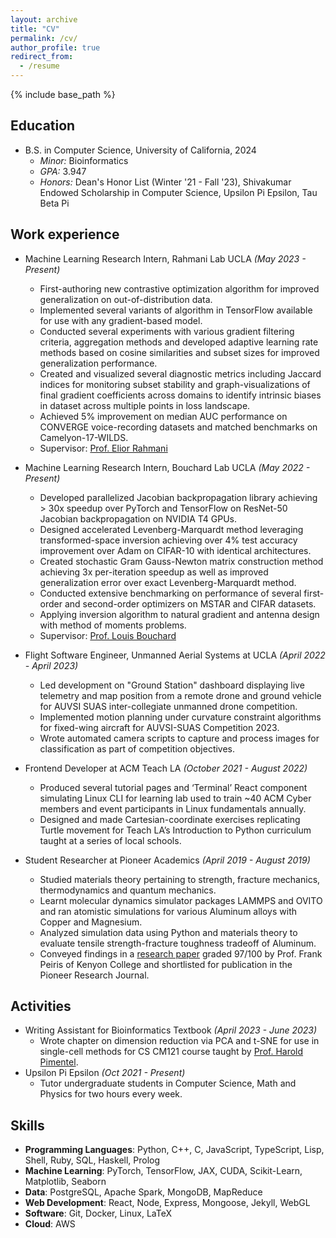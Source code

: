 ```yaml
---
layout: archive
title: "CV"
permalink: /cv/
author_profile: true
redirect_from:
  - /resume
---
```


{% include base_path %}

Education
---------
* B.S. in Computer Science, University of California, 2024
    * _Minor:_ Bioinformatics
    * _GPA:_ 3.947
    * _Honors:_ Dean's Honor List (Winter '21 - Fall '23), Shivakumar Endowed Scholarship in Computer Science, Upsilon Pi Epsilon, Tau Beta Pi

Work experience
---------------
* Machine Learning Research Intern, Rahmani Lab UCLA _(May 2023 - Present)_
    * First-authoring new contrastive optimization algorithm for improved generalization on out-of-distribution data.
    * Implemented several variants of algorithm in TensorFlow available for use with any gradient-based model.
    * Conducted several experiments with various gradient filtering criteria, aggregation methods and developed adaptive learning rate methods based on cosine similarities and subset sizes for improved generalization performance.
    * Created and visualized several diagnostic metrics including Jaccard indices for monitoring subset stability and graph-visualizations of final gradient coefficients across domains to identify intrinsic biases in dataset across multiple points in loss landscape.
    * Achieved 5% improvement on median AUC performance on CONVERGE voice-recording datasets and matched benchmarks on Camelyon-17-WILDS.
    * Supervisor: [Prof. Elior Rahmani](https://eliorrahmani.com/home.html)

* Machine Learning Research Intern, Bouchard Lab UCLA _(May 2022 - Present)_
    * Developed parallelized Jacobian backpropagation library achieving > 30x speedup over PyTorch and TensorFlow on ResNet-50 Jacobian backpropagation on NVIDIA T4 GPUs.
    * Designed accelerated Levenberg-Marquardt method leveraging transformed-space inversion achieving over 4% test accuracy improvement over Adam on CIFAR-10 with identical architectures.
    * Created stochastic Gram Gauss-Newton matrix construction method achieving 3x per-iteration speedup as well as improved generalization error over exact Levenberg-Marquardt method.
    * Conducted extensive benchmarking on performance of several first-order and second-order optimizers on MSTAR and CIFAR datasets.
    * Applying inversion algorithm to natural gradient and antenna design with method of moments problems.
    * Supervisor: [Prof. Louis Bouchard](https://www.chemistry.ucla.edu/directory/bouchard-louis-s/)

* Flight Software Engineer, Unmanned Aerial Systems at UCLA _(April 2022 - April 2023)_
    * Led development on "Ground Station" dashboard displaying live telemetry and map position from a remote drone and ground vehicle for AUVSI SUAS inter-collegiate unmanned drone competition.
    * Implemented motion planning under curvature constraint algorithms for fixed-wing aircraft for AUVSI-SUAS Competition 2023.
    * Wrote automated camera scripts to capture and process images for classification as part of competition objectives.

* Frontend Developer at ACM Teach LA _(October 2021 - August 2022)_
    * Produced several tutorial pages and ‘Terminal’ React component simulating Linux CLI for learning lab used to train ~40 ACM Cyber members and event participants in Linux fundamentals annually.
    * Designed and made Cartesian-coordinate exercises replicating Turtle movement for Teach LA’s Introduction to Python curriculum taught at a series of local schools.

* Student Researcher at Pioneer Academics _(April 2019 - August 2019)_
    * Studied materials theory pertaining to strength, fracture mechanics, thermodynamics and quantum mechanics.
    * Learnt molecular dynamics simulator packages LAMMPS and OVITO and ran atomistic simulations for various Aluminum alloys with Copper and Magnesium.
    * Analyzed simulation data using Python and materials theory to evaluate tensile strength-fracture toughness tradeoff of Aluminum.
    * Conveyed findings in a [research paper](https://arushram.github.io/files/PioneerAcademicsPaper.pdf) graded 97/100 by Prof. Frank Peiris of Kenyon College and shortlisted for publication in the Pioneer Research Journal.


Activities
----------
* Writing Assistant for Bioinformatics Textbook _(April 2023 - June 2023)_
  * Wrote chapter on dimension reduction via PCA and t-SNE for use in single-cell methods for CS CM121 course taught by [Prof. Harold Pimentel](https://pimentellab.com/authors/harold_pimentel/).
* Upsilon Pi Epsilon _(Oct 2021 - Present)_
  * Tutor undergraduate students in Computer Science, Math and Physics for two hours every week.
  
Skills
------
* __Programming Languages__: Python, C++, C, JavaScript, TypeScript, Lisp, Shell, Ruby, SQL, Haskell, Prolog
* __Machine Learning__: PyTorch, TensorFlow, JAX, CUDA, Scikit-Learn, Matplotlib, Seaborn
* __Data__: PostgreSQL, Apache Spark, MongoDB, MapReduce
* __Web Development__: React, Node, Express, Mongoose, Jekyll, WebGL
* __Software__: Git, Docker, Linux, LaTeX
* __Cloud__: AWS

<!-- Publications
======
  <ul>{% for post in site.publications %}
    {% include archive-single-cv.html %}
  {% endfor %}</ul> -->
<!--   
Teaching
======
  <ul>{% for post in site.teaching %}
    {% include archive-single-cv.html %}
  {% endfor %}</ul> -->
